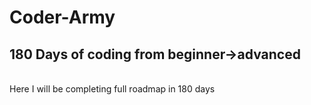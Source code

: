 # Coder-Army
## 180 Days of coding from beginner->advanced
<br>
Here I will be completing full roadmap in 180 days